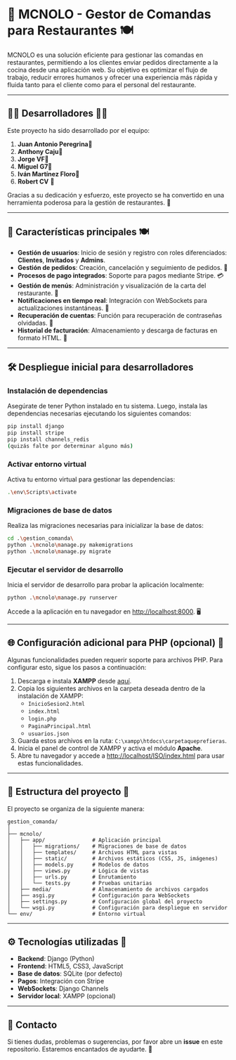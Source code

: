 # 🥘 MCNOLO - Gestor de Comandas para Restaurantes 🍽️

MCNOLO es una solución eficiente para gestionar las comandas en restaurantes, permitiendo a los clientes enviar pedidos directamente a la cocina desde una aplicación web. Su objetivo es optimizar el flujo de trabajo, reducir errores humanos y ofrecer una experiencia más rápida y fluida tanto para el cliente como para el personal del restaurante.

---

## 👨‍🍳 Desarrolladores 👩‍🍳

Este proyecto ha sido desarrollado por el equipo:

1. **Juan Antonio Peregrina**🍔
2. **Anthony Caju**🍕
3. **Jorge VF**🍟
4. **Miguel G7**🍣
5. **Iván Martínez Floro**🌮
6. **Robert CV** 🍩

Gracias a su dedicación y esfuerzo, este proyecto se ha convertido en una herramienta poderosa para la gestión de restaurantes. 🎉

---

## 🚀 Características principales 🍽️

- **Gestión de usuarios**: Inicio de sesión y registro con roles diferenciados: **Clientes**, **Invitados** y **Admins**.
- **Gestión de pedidos**: Creación, cancelación y seguimiento de pedidos. 📝
- **Procesos de pago integrados**: Soporte para pagos mediante Stripe. 💳
- **Gestión de menús**: Administración y visualización de la carta del restaurante. 📜
- **Notificaciones en tiempo real**: Integración con WebSockets para actualizaciones instantáneas. 📡
- **Recuperación de cuentas**: Función para recuperación de contraseñas olvidadas. 🔑
- **Historial de facturación**: Almacenamiento y descarga de facturas en formato HTML. 📂

---

## 🛠️ Despliegue inicial para desarrolladores

### Instalación de dependencias
Asegúrate de tener Python instalado en tu sistema. Luego, instala las dependencias necesarias ejecutando los siguientes comandos:

```bash
pip install django
pip install stripe
pip install channels_redis
(quizás falte por determinar alguno más)
```

### Activar entorno virtual
Activa tu entorno virtual para gestionar las dependencias:

```bash
.\env\Scripts\activate
```

### Migraciones de base de datos
Realiza las migraciones necesarias para inicializar la base de datos:

```bash
cd .\gestion_comanda\
python .\mcnolo\manage.py makemigrations
python .\mcnolo\manage.py migrate
```

### Ejecutar el servidor de desarrollo
Inicia el servidor de desarrollo para probar la aplicación localmente:

```bash
python .\mcnolo\manage.py runserver
```

Accede a la aplicación en tu navegador en [http://localhost:8000](http://localhost:8000). 🖥️

---

## 🌐 Configuración adicional para PHP (opcional) 🍝

Algunas funcionalidades pueden requerir soporte para archivos PHP. Para configurar esto, sigue los pasos a continuación:

1. Descarga e instala **XAMPP** desde [aquí](https://sourceforge.net/projects/xampp/).
2. Copia los siguientes archivos en la carpeta deseada dentro de la instalación de XAMPP:
   - `InicioSesion2.html`
   - `index.html`
   - `login.php`
   - `PaginaPrincipal.html`
   - `usuarios.json`
3. Guarda estos archivos en la ruta: `C:\xampp\htdocs\carpetaqueprefieras`.
4. Inicia el panel de control de XAMPP y activa el módulo **Apache**.
5. Abre tu navegador y accede a [http://localhost/ISO/index.html](http://localhost/ISO/index.html) para usar estas funcionalidades.

---

## 📂 Estructura del proyecto 🍳

El proyecto se organiza de la siguiente manera:

```
gestion_comanda/
│
├── mcnolo/
│   ├── app/               # Aplicación principal
│   │   ├── migrations/    # Migraciones de base de datos
│   │   ├── templates/     # Archivos HTML para vistas
│   │   ├── static/        # Archivos estáticos (CSS, JS, imágenes)
│   │   ├── models.py      # Modelos de datos
│   │   ├── views.py       # Lógica de vistas
│   │   ├── urls.py        # Enrutamiento
│   │   └── tests.py       # Pruebas unitarias
│   ├── media/             # Almacenamiento de archivos cargados
│   ├── asgi.py            # Configuración para WebSockets
│   ├── settings.py        # Configuración global del proyecto
│   └── wsgi.py            # Configuración para despliegue en servidor
└── env/                   # Entorno virtual
```

---

## ⚙️ Tecnologías utilizadas 🍤

- **Backend**: Django (Python)
- **Frontend**: HTML5, CSS3, JavaScript
- **Base de datos**: SQLite (por defecto)
- **Pagos**: Integración con Stripe
- **WebSockets**: Django Channels
- **Servidor local**: XAMPP (opcional)

---

## 🤝 Contacto

Si tienes dudas, problemas o sugerencias, por favor abre un **issue** en este repositorio. Estaremos encantados de ayudarte. 🍴


